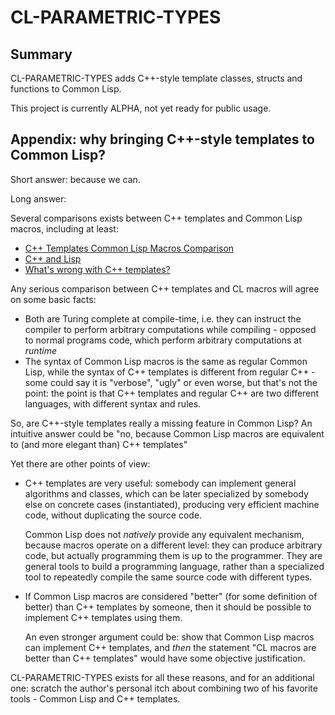 CL-PARAMETRIC-TYPES
===================

Summary
-------
CL-PARAMETRIC-TYPES adds C++-style template classes, structs and functions to Common Lisp.

This project is currently ALPHA, not yet ready for public usage.


Appendix: why bringing C++-style templates to Common Lisp?
-------

Short answer: because we can.

Long answer:

Several comparisons exists between C++ templates and Common Lisp macros, including at least:
* [C++ Templates Common Lisp Macros Comparison](http://c2.com/cgi/wiki?CeePlusPlusTemplatesCommonLispMacrosComparison)
* [C++ and Lisp](http://www.lurklurk.org/cpp_clos.html)
* [What's wrong with C++ templates?](http://www.kuro5hin.org/story/2003/5/26/22429/7674)

Any serious comparison between C++ templates and CL macros will agree on some basic facts:
* Both are Turing complete at compile-time, i.e. they can instruct the compiler
  to perform arbitrary computations while compiling - opposed to normal programs code,
  which perform arbitrary computations at *runtime*
* The syntax of Common Lisp macros is the same as regular Common Lisp,
  while the syntax of C++ templates is different from regular C++ - some could say
  it is "verbose", "ugly" or even worse, but that's not the point:
  the point is that C++ templates and regular C++ are two different languages,
  with different syntax and rules.

So, are C++-style templates really a missing feature in Common Lisp?
An intuitive answer could be
"no, because Common Lisp macros are equivalent to (and more elegant than) C++ templates"

Yet there are other points of view:
* C++ templates are very useful: somebody can implement general algorithms and classes,
  which can be later specialized by somebody else on concrete cases (instantiated),
  producing very efficient machine code, without duplicating the source code.
  
  Common Lisp does not *natively* provide any equivalent mechanism, because macros
  operate on a different level: they can produce arbitrary code, but actually programming
  them is up to the programmer. They are general tools to build a programming language,
  rather than a specialized tool to repeatedly compile the same source code with different types.
* If Common Lisp macros are considered "better" (for some definition of better) than C++ templates
  by someone, then it should be possible to implement C++ templates using them.

  An even stronger argument could be: show that Common Lisp macros can implement C++ templates,
  and *then* the statement "CL macros are better than C++ templates" would have some objective justification.

CL-PARAMETRIC-TYPES exists for all these reasons, and for an additional one:
scratch the author's personal itch about combining two of his favorite tools - Common Lisp and C++ templates.

